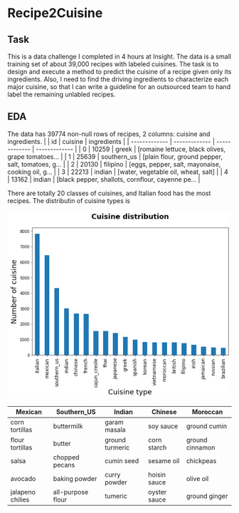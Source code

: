 # Recipe2Cuisine

## Task
This is a data challenge I completed in 4 hours at Insight. The data is a small training set of about 39,000 recipes with labeled cuisines. The task is to design and execute a method to predict the cuisine of a recipe given only its ingredients. Also, I need to find the driving ingredients to characterize each major cuisine, so that I can write a guideline for an outsourced team to hand label the remaining unlabled recipes.


## EDA
The data has 39774 non-null rows of recipes, 2 columns: cuisine and ingredients. 
| 			     		| id		    | cuisine		| ingredients   |
| ------------- 		| ------------- | ------------- | ------------- |
| 0						| 10259      	| greek			| [romaine lettuce, black olives, grape tomatoes...  |
| 1				  		| 25639         | southern_us   | [plain flour, ground pepper, salt, tomatoes, g...  |
| 2		 				| 20130         | filipino      | [eggs, pepper, salt, mayonaise, cooking oil, g... |
| 3						| 22213         | indian        | [water, vegetable oil, wheat, salt]  |
| 4		 				| 13162         | indian        | [black pepper, shallots, cornflour, cayenne pe...  |

There are totally 20 classes of cuisines, and Italian food has the most recipes. The distributin of cuisine types is

<p align="center"><img src="https://github.com/qianzhangut/recipe2cuisine/blob/master/cuisine.png" width="500"/></p>









| Mexican          		| Southern_US       | Indian        	  | Chinese         | 	Moroccan		|
| ------------- 		| -------------     | -------------       | -------------   |------------- 		| 
|corn tortillas         | buttermilk        | garam masala        |soy sauce        |ground cumin       |
|flour tortillas        | butter            | ground turmeric     |corn starch      |ground cinnamon    |
|salsa                  | chopped pecans    | cumin seed          |sesame oil       |chickpeas          |
|avocado                | baking powder     | curry powder        |hoisin sauce     |olive oil          |
|jalapeno chilies       | all-purpose flour | tumeric             |oyster sauce     |ground ginger      |
